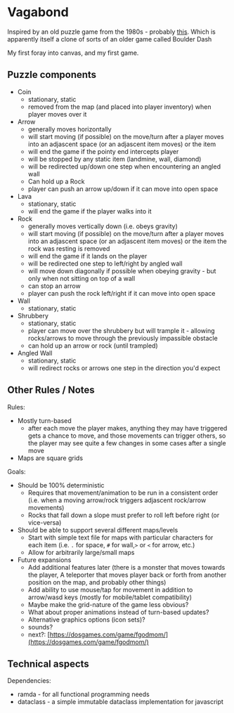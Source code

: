 # Vagabond

Inspired by an old puzzle game from the 1980s - probably [this](https://github.com/sshipway/wanderer).
Which is apparently itself a clone of sorts of an older game called Boulder Dash

My first foray into canvas, and my first game.

## Puzzle components

- Coin
  - stationary, static
  - removed from the map (and placed into player inventory) when player moves over it
- Arrow
  - generally moves horizontally
  - will start moving (if possible) on the move/turn after a player moves into an adjascent space (or an adjascent item moves) or the item
  - will end the game if the pointy end intercepts player
  - will be stopped by any static item (landmine, wall, diamond)
  - will be redirected up/down one step when encountering an angled wall
  - Can hold up a Rock
  - player can push an arrow up/down if it can move into open space
- Lava
  - stationary, static
  - will end the game if the player walks into it
- Rock
  - generally moves vertically down (i.e. obeys gravity)
  - will start moving (if possible) on the move/turn after a player moves into an adjascent space (or an adjascent item moves) or the item the rock was resting is removed
  - will end the game if it lands on the player
  - will be redirected one step to left/right by angled wall
  - will move down diagonally if possible when obeying gravity - but only when not sitting on top of a wall
  - can stop an arrow
  - player can push the rock left/right if it can move into open space
- Wall
  - stationary, static
- Shrubbery
  - stationary, static
  - player can move over the shrubbery but will trample it - allowing rocks/arrows to move through the previously impassible obstacle
  - can hold up an arrow or rock (until trampled)
- Angled Wall
  - stationary, static
  - will redirect rocks or arrows one step in the direction you'd expect

## Other Rules / Notes

Rules:

- Mostly turn-based
  - after each move the player makes, anything they may have triggered gets a chance to move, and those movements can trigger others, so the player may see quite a few changes in some cases after a single move
- Maps are square grids

Goals:

- Should be 100% deterministic
  - Requires that movement/animation to be run in a consistent order (i.e. when a moving arrow/rock triggers adjascent rock/arrow movements)
  - Rocks that fall down a slope must prefer to roll left before right (or vice-versa)
- Should be able to support several different maps/levels
  - Start with simple text file for maps with particular characters for each item (i.e. `.` for space, `#` for wall,`>` or `<` for arrow, etc.)
  - Allow for arbitrarily large/small maps
- Future expansions
  - Add additional features later (there is a monster that moves towards the player, A teleporter that moves player back or forth from another position on the map, and probably other things)
  - Add ability to use mouse/tap for movement in addition to arrow/wasd keys (mostly for mobile/tablet compatibility)
  - Maybe make the grid-nature of the game less obvious?
  - What about proper animations instead of turn-based updates?
  - Alternative graphics options (icon sets)?
  - sounds?
  - next?: [https://dosgames.com/game/fgodmom/](https://dosgames.com/game/fgodmom/)

## Technical aspects

Dependencies:

- ramda - for all functional programming needs
- dataclass - a simple immutable dataclass implementation for javascript
